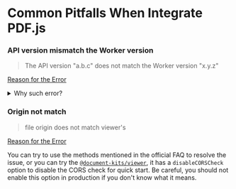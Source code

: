 # Common Pitfalls When Integrate PDF.js

### API version mismatch the Worker version

> The API version "a.b.c" does not match the Worker version "x.y.z"

[Reason for the Error](https://github.com/mozilla/pdf.js/wiki/Frequently-Asked-Questions#reasons-for-the-error-the-api-version-abc-does-not-match-the-worker-version-xyz)

<details>
    <summary>Why such error?</summary>
<blockquote>
PDF.js use a web worker architecture for better rendering performance.

A typical web application has only one bundle result, but PDF.js has two bundles, one for the viewer, one for the worker.

The versions of the two bundles must match to work properly. If the versions mismatch, it may work sometimes, but
when it not, I think it's hard to figure such issues.

Although the explicit error may annoy developer at first, it does save your time from debugging such issues.

</blockquote>
</details>

### Origin not match

> file origin does not match viewer's

[Reason for the Error](https://github.com/mozilla/pdf.js/wiki/Frequently-Asked-Questions#can-i-load-a-pdf-from-another-server-cross-domain-request)

You can try to use the methods mentioned in the official FAQ to resolve the issue, or you can try the [`@document-kits/viewer`](https://priestch.github.io/document-viewer), it has
a `disableCORSCheck` option to disable the CORS check for quick start. Be careful, you should not enable this option in production if you don't know what it means.

